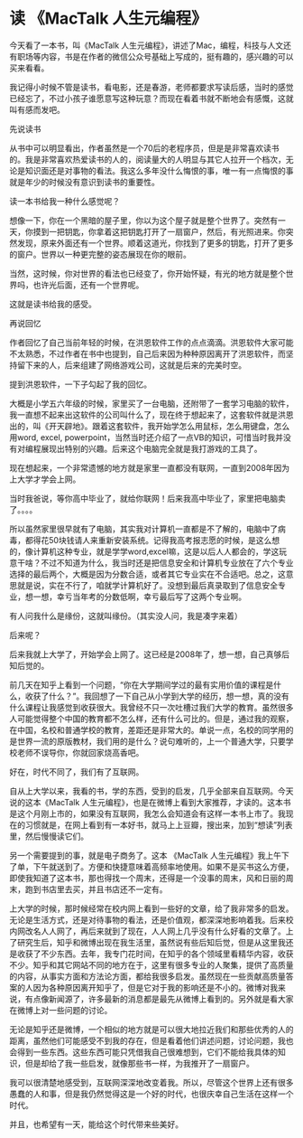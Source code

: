 # 读 《MacTalk 人生元编程》

今天看了一本书，叫《MacTalk 人生元编程》，讲述了Mac，编程，科技与人文还有职场等内容，书是在作者的微信公众号基础上写成的，挺有趣的，感兴趣的可以买来看看。

我记得小时候不管是读书，看电影，还是春游，老师都要求写读后感，当时的感觉已经忘了，不过小孩子谁愿意写这种玩意？而现在看着书就不断地会有感慨，这就叫有感而发吧。

先说读书

从书中可以明显看出，作者虽然是一个70后的老程序员，但是是非常喜欢读书的。我是非常喜欢热爱读书的人的，阅读量大的人明显与其它人拉开一个档次，无论是知识面还是对事物的看法。我这么多年没什么悔恨的事，唯一有一点悔恨的事就是年少的时候没有意识到读书的重要性。

读一本书给我一种什么感觉呢？

想像一下，你在一个黑暗的屋子里，你以为这个屋子就是整个世界了。突然有一天，你摸到一把钥匙，你拿着这把钥匙打开了一扇窗户，然后，有光照进来。你突然发现，原来外面还有一个世界。顺着这道光，你找到了更多的钥匙，打开了更多的窗户。世界以一种更完整的姿态展现在你的眼前。

当然，这时候，你对世界的看法也已经变了，你开始怀疑，有光的地方就是整个世界吗，也许光后面，还有一个世界呢。

这就是读书给我的感受。

再说回忆

作者回忆了自己当前年轻的时候，在洪恩软件工作的点点滴滴。洪恩软件大家可能不太熟悉，不过作者在书中也提到，自己后来因为种种原因离开了洪恩软件，而坚持留下来的人，后来组建了网络游戏公司，这就是后来的完美时空。

提到洪恩软件，一下子勾起了我的回忆。

大概是小学五六年级的时候，家里买了一台电脑，还附带了一套学习电脑的软件，我一直想不起来出这软件的公司叫什么了，现在终于想起来了，这套软件就是洪恩出的，叫《开天辟地》。跟着这套软件，我开始学怎么用鼠标，怎么用键盘，怎么用word, excel, powerpoint，当然当时还介绍了一点VB的知识，可惜当时我并没有对编程展现出特别的兴趣。后来这个电脑完全就是我打游戏的工具了。

现在想起来，一个非常遗憾的地方就是家里一直都没有联网，一直到2008年因为上大学才学会上网。

当时我爸说，等你高中毕业了，就给你联网！后来我高中毕业了，家里把电脑卖了。。。。

所以虽然家里很早就有了电脑，其实我对计算机一直都是不了解的，电脑中了病毒，都得花50块钱请人来重新安装系统。记得我高考报志愿的时候，是这么想的，像计算机这种专业，就是学学word,excel嘛，这是以后人人都会的，学这玩意干啥？不过不知道为什么，我当时还是把信息安全和计算机专业放在了六个专业选择的最后两个，大概是因为分数合适，或者其它专业实在不合适吧。总之，这意思就是说，实在不行了，咱就学计算机好了。没想到最后真录取到了信息安全专业，想一想，幸亏当年考的分数低啊，幸亏最后写了这两个专业啊。

有人问我什么是缘份，这就叫缘份。（其实没人问，我是凑字来着）

后来呢？

后来我就上大学了，开始学会上网了。这已经是2008年了，想一想，自己真够后知后觉的。

前几天在知乎上看到一个问题，“你在大学期间学过的最有实用价值的课程是什么，收获了什么？”。我回想了一下自己从小学到大学的经历，想一想，真的没有什么课程让我感觉到收获很大。我曾经不只一次吐槽过我们大学的教育。虽然很多人可能觉得整个中国的教育都不怎么样，还有什么可比的。但是，通过我的观察，在中国，名校和普通学校的教育，差距还是非常大的。单说一点，名校的同学用的是世界一流的原版教材，我们用的是什么？说句难听的，上一个普通大学，只要学校老师不误导你，你就回家烧高香吧。

好在，时代不同了，我们有了互联网。

自从上大学以来，我看的书，学的东西，受到的启发，几乎全部来自互联网。今天说的这本《MacTalk 人生元编程》，也是在微博上看到大家推荐，才读的。这本书是这个月刚上市的，如果没有互联网，我怎么会知道会有这样一本书上市了。我现在的习惯就是，在网上看到有一本好书，就马上上豆瓣，搜出来，加到“想读”列表里，然后慢慢读它们。
 
另一个需要提到的事，就是电子商务了。这本 《MacTalk 人生元编程》我上午下了单，下午就送到了。方便和快捷意味着高频率地使用。如果不是买书这么方便，即使我知道了这本书，那也得找一个周末，还得是一个没事的周末，风和日丽的周末，跑到书店里去买，并且书店还不一定有。

上大学的时候，那时候经常在校内网上看到一些好的文章，给了我非常多的启发。无论是生活方式，还是对待事物的看法，还是价值观，都深深地影响着我。后来校内网改名人人网了，再后来就到了现在，人人网上几乎没有什么好看的文章了。上了研究生后，知乎和微博出现在我生活里，虽然说有些后知后觉，但是从这里我还是收获了不少东西。去年，我专门花时间，在知乎的各个领域里看精华内容，收获不少。知乎和其它网站不同的地方在于，这里有很多专业的人聚集，提供了高质量的内容，从事实方面和方法论方面，都给我很多启发。虽然现在一些贡献高质量答案的人因为各种原因离开知乎了，但是它对于我的影响还是不小的。微博对我来说，有点像新闻源了，许多最新的消息都是最先从微博上看到的。另外就是看大家在微博上对一些问题的讨论。

无论是知乎还是微博，一个相似的地方就是可以很大地拉近我们和那些优秀的人的距离，虽然他们可能感受不到我的存在，但是看着他们讲述问题，讨论问题，我也会得到一些东西。这些东西可能只凭借我自己很难想到，它们不能给我具体的知识，但是却给了我一些启发，就像那些书一样，为我推开了一扇窗户。

我可以很清楚地感受到，互联网深深地改变着我。所以，尽管这个世界上还有很多愚蠢的人和事，但是我仍然觉得这是一个好的时代，也很庆幸自己生活在这样一个时代。

并且，也希望有一天，能给这个时代带来些美好。